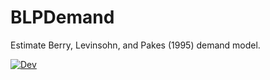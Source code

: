 # BLPDemand

Estimate Berry, Levinsohn, and Pakes (1995) demand model. 

<!-- [![Stable](https://img.shields.io/badge/docs-stable-blue.svg)](https://ubcecon567.github.io/BLPDemand.jl/stable) -->
[![Dev](https://img.shields.io/badge/docs-dev-blue.svg)](https://ubcecon567.github.io/BLPDemand.jl/dev)
